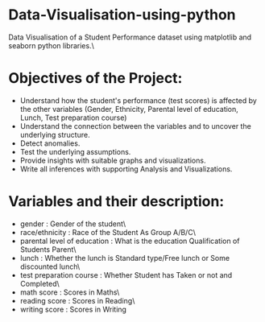 # Data-Visualisation-using-python
Data Visualisation of a Student Performance dataset using matplotlib and seaborn python libraries.\

# Objectives of the Project:
- Understand how the student's performance (test scores) is affected by the other variables (Gender, Ethnicity, Parental level of education, Lunch, Test preparation course)
- Understand the connection between the variables and to uncover the underlying structure.
- Detect anomalies.
- Test the underlying assumptions.
- Provide insights with suitable graphs and visualizations.
- Write all inferences with supporting Analysis and Visualizations.

# Variables and their description: 
- gender                          : Gender of the student\
- race/ethnicity                   : Race of the Student As Group A/B/C\
- parental level of education      : What is the education Qualification of Students Parent\
- lunch                            : Whether the lunch is Standard type/Free lunch or Some discounted lunch\
- test preparation course          : Whether Student has Taken or not and Completed\
- math score                       : Scores in Maths\
- reading score                    : Scores in Reading\
- writing score                    : Scores in Writing
